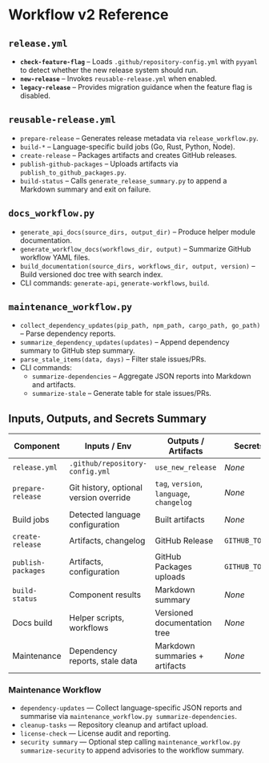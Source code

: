<!-- file: docs/refactors/workflows/v2/reference/workflow-reference.md -->
<!-- version: 1.1.0 -->
<!-- guid: 4d5e6f70-8192-a3b4-c5d6-e7f8091a2b3c -->

# Workflow v2 Reference

## `release.yml`

- **`check-feature-flag`** – Loads `.github/repository-config.yml` with `pyyaml` to detect whether
  the new release system should run.
- **`new-release`** – Invokes `reusable-release.yml` when enabled.
- **`legacy-release`** – Provides migration guidance when the feature flag is disabled.

## `reusable-release.yml`

- `prepare-release` – Generates release metadata via `release_workflow.py`.
- `build-*` – Language-specific build jobs (Go, Rust, Python, Node).
- `create-release` – Packages artifacts and creates GitHub releases.
- `publish-github-packages` – Uploads artifacts via `publish_to_github_packages.py`.
- `build-status` – Calls `generate_release_summary.py` to append a Markdown summary and exit on
  failure.

## `docs_workflow.py`

- `generate_api_docs(source_dirs, output_dir)` – Produce helper module documentation.
- `generate_workflow_docs(workflows_dir, output)` – Summarize GitHub workflow YAML files.
- `build_documentation(source_dirs, workflows_dir, output, version)` – Build versioned doc tree with
  search index.
- CLI commands: `generate-api`, `generate-workflows`, `build`.

## `maintenance_workflow.py`

- `collect_dependency_updates(pip_path, npm_path, cargo_path, go_path)` – Parse dependency reports.
- `summarize_dependency_updates(updates)` – Append dependency summary to GitHub step summary.
- `parse_stale_items(data, days)` – Filter stale issues/PRs.
- CLI commands:
  - `summarize-dependencies` – Aggregate JSON reports into Markdown and artifacts.
  - `summarize-stale` – Generate table for stale issues/PRs.

## Inputs, Outputs, and Secrets Summary

| Component          | Inputs / Env                           | Outputs / Artifacts                       | Secrets        |
| ------------------ | -------------------------------------- | ----------------------------------------- | -------------- |
| `release.yml`      | `.github/repository-config.yml`        | `use_new_release`                         | _None_         |
| `prepare-release`  | Git history, optional version override | `tag`, `version`, `language`, `changelog` | _None_         |
| Build jobs         | Detected language configuration        | Built artifacts                           | _None_         |
| `create-release`   | Artifacts, changelog                   | GitHub Release                            | `GITHUB_TOKEN` |
| `publish-packages` | Artifacts, configuration               | GitHub Packages uploads                   | `GITHUB_TOKEN` |
| `build-status`     | Component results                      | Markdown summary                          | _None_         |
| Docs build         | Helper scripts, workflows              | Versioned documentation tree              | _None_         |
| Maintenance        | Dependency reports, stale data         | Markdown summaries + artifacts            | _None_         |

### Maintenance Workflow

- `dependency-updates` — Collect language-specific JSON reports and summarise via
  `maintenance_workflow.py summarize-dependencies`.
- `cleanup-tasks` — Repository cleanup and artifact upload.
- `license-check` — License audit and reporting.
- `security summary` — Optional step calling `maintenance_workflow.py summarize-security` to append
  advisories to the workflow summary.
